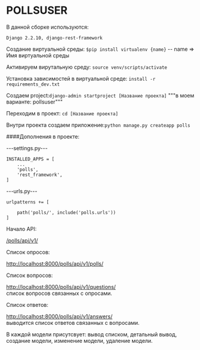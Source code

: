 # POLLSUSER
В данной сборке используются: 

`Django 2.2.10, django-rest-framework`

Создание виртуальной среды:
`$pip install virtualenv {name}`  -- name => Имя виртуальной среды

Активируем вирутальную среду: `source venv/scripts/activate`

Установка зависимостей в виртуальной среде: `install -r requirements_dev.txt`

Создаем project:`django-admin startproject [Название проекта]` """в моем варианте: pollsuser"""

Переходим в проект: `cd [Название проекта]`

Внутри проекта создаем приложение:`python manage.py createapp polls`

####Дополнения в проекте:

---settings.py---


```
INSTALLED_APPS = [
    ...
    'polls',
    'rest_framework',
]
```
---urls.py---
```
urlpatterns += [

    path('polls/', include('polls.urls'))
]
```
Начало API:

[/polls/api/v1/](http://localhost:8000/polls/api/v1/)

Список опросов: 

[http://localhost:8000/polls/api/v1/polls/](http://localhost:8000/polls/api/v1/polls/)

Список вопросов:

[http://localhost:8000/polls/api/v1/questions/](http://localhost:8000/polls/api/v1/questions/)     
список вопросов связанных с опросами.

Список ответов: 

[http://localhost:8000/polls/api/v1/answers/](http://localhost:8000/polls/api/v1/answers/)    
выводится список ответов связанных с вопросами.


В каждой модели присутсвует: вывод списком, детальный вывод, создание модели, изменение модели, удаление модели.

